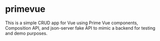 # primevue

This is a simple CRUD app for Vue using Prime Vue components, Composition API, and json-server fake API to mimic a backend for testing and demo purposes.

